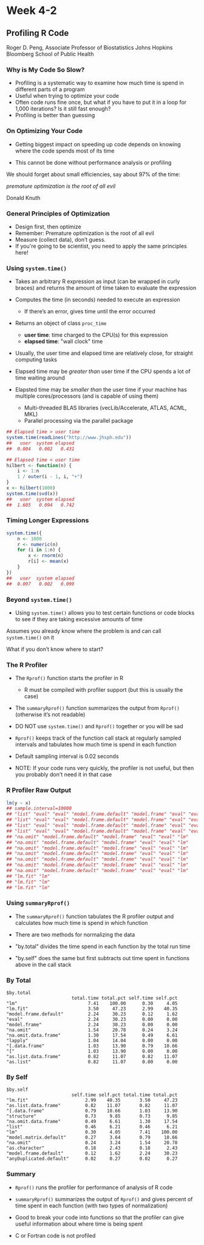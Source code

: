 Week 4-2
========

## Profiling R Code
Roger D. Peng,
Associate Professor of Biostatistics Johns Hopkins Bloomberg School of Public Health

### Why is My Code So Slow?
* Profiling is a systematic way to examine how much time is spend in different parts of a program
* Useful when trying to optimize your code
* Often code runs fine once, but what if you have to put it in a loop for 1,000 iterations? Is it still fast enough?
* Profiling is better than guessing

### On Optimizing Your Code
* Getting biggest impact on speeding up code depends on knowing where the code spends most of its time

* This cannot be done without performance analysis or profiling

We should forget about small efficiencies, say about 97% of the time: 

*premature optimization is the root of all evil*

Donald Knuth

### General Principles of Optimization
* Design first, then optimize
* Remember: Premature optimization is the root of all evil
* Measure (collect data), don’t guess.
* If you're going to be scientist, you need to apply the same principles here!

### Using `system.time()`
* Takes an arbitrary R expression as input (can be wrapped in curly braces) and returns the amount of time taken to evaluate the expression

* Computes the time (in seconds) needed to execute an expression
  - If there’s an error, gives time until the error occurred
* Returns an object of class `proc_time`
  * **user time**: time charged to the CPU(s) for this expression
  * **elapsed time**: "wall clock" time
* Usually, the user time and elapsed time are relatively close, for straight computing tasks

* Elapsed time may be *greater than* user time if the CPU spends a lot of time waiting around

* Elapsted time may be *smaller than* the user time if your machine has multiple cores/processors (and is capable of using them)
  * Multi-threaded BLAS libraries (vecLib/Accelerate, ATLAS, ACML, MKL)
  * Parallel processing via the parallel package

```r
## Elapsed time > user time
system.time(readLines("http://www.jhsph.edu"))
##   user  system elapsed 
##  0.004   0.002   0.431 

## Elapsed time < user time
hilbert <- function(n) { 
    i <- 1:n
    1 / outer(i - 1, i, "+")
}
x <- hilbert(1000)
system.time(svd(x))
##   user  system elapsed 
##  1.605   0.094   0.742  
```
### Timing Longer Expressions
```r
system.time({
    n <- 1000
    r <- numeric(n)
    for (i in 1:n) {
        x <- rnorm(n)
        r[i] <- mean(x)
    }
})
##   user  system elapsed 
##  0.097   0.002   0.099
```

### Beyond `system.time()`
* Using `system.time()` allows you to test certain functions or code blocks to see if they are taking excessive amounts of time

Assumes you already know where the problem is and can call `system.time()` on it

What if you don’t know where to start?

### The R Profiler
* The `Rprof()` function starts the profiler in R
  * R must be compiled with profiler support (but this is usually the case)

* The `summaryRprof()` function summarizes the output from `Rprof()` (otherwise it’s not readable)

* DO NOT use `system.time()` and `Rprof()` together or you will be sad

* `Rprof()` keeps track of the function call stack at regularly sampled intervals and tabulates how much time is spend in each function

* Default sampling interval is 0.02 seconds

* NOTE: If your code runs very quickly, the profiler is not useful, but then you probably don't need it in that case

### R Profiler Raw Output
```r
lm(y ~ x)
## sample.interval=10000
## "list" "eval" "eval" "model.frame.default" "model.frame" "eval" "eval" "lm" 
## "list" "eval" "eval" "model.frame.default" "model.frame" "eval" "eval" "lm" 
## "list" "eval" "eval" "model.frame.default" "model.frame" "eval" "eval" "lm" 
## "list" "eval" "eval" "model.frame.default" "model.frame" "eval" "eval" "lm" 
## "na.omit" "model.frame.default" "model.frame" "eval" "eval" "lm" 
## "na.omit" "model.frame.default" "model.frame" "eval" "eval" "lm" 
## "na.omit" "model.frame.default" "model.frame" "eval" "eval" "lm" 
## "na.omit" "model.frame.default" "model.frame" "eval" "eval" "lm" 
## "na.omit" "model.frame.default" "model.frame" "eval" "eval" "lm" 
## "na.omit" "model.frame.default" "model.frame" "eval" "eval" "lm" 
## "na.omit" "model.frame.default" "model.frame" "eval" "eval" "lm" 
## "lm.fit" "lm" 
## "lm.fit" "lm" 
## "lm.fit" "lm" 
```
### Using `summaryRprof()`
* The `summaryRprof()` function tabulates the R profiler output and calculates how much time is spend in which function

* There are two methods for normalizing the data

* "by.total" divides the time spend in each function by the total run time

* "by.self" does the same but first subtracts out time spent in functions above in the call stack

### By Total
```
$by.total
                        total.time total.pct self.time self.pct
"lm"                          7.41    100.00      0.30     4.05
"lm.fit"                      3.50     47.23      2.99    40.35
"model.frame.default"         2.24     30.23      0.12     1.62
"eval"                        2.24     30.23      0.00     0.00
"model.frame"                 2.24     30.23      0.00     0.00
"na.omit"                     1.54     20.78      0.24     3.24
"na.omit.data.frame"          1.30     17.54      0.49     6.61
"lapply"                      1.04     14.04      0.00     0.00
"[.data.frame"                1.03     13.90      0.79    10.66
"["                           1.03     13.90      0.00     0.00
"as.list.data.frame"          0.82     11.07      0.82    11.07
"as.list"                     0.82     11.07      0.00     0.00
```

### By Self
```
$by.self
                        self.time self.pct total.time total.pct
"lm.fit"                     2.99    40.35       3.50     47.23
"as.list.data.frame"         0.82    11.07       0.82     11.07
"[.data.frame"               0.79    10.66       1.03     13.90
"structure"                  0.73     9.85       0.73      9.85
"na.omit.data.frame"         0.49     6.61       1.30     17.54
"list"                       0.46     6.21       0.46      6.21
"lm"                         0.30     4.05       7.41    100.00
"model.matrix.default"       0.27     3.64       0.79     10.66
"na.omit"                    0.24     3.24       1.54     20.78
"as.character"               0.18     2.43       0.18      2.43
"model.frame.default"        0.12     1.62       2.24     30.23
"anyDuplicated.default"      0.02     0.27       0.02      0.27
```
### Summary
* `Rprof()` runs the profiler for performance of analysis of R code

* `summaryRprof()` summarizes the output of `Rprof()` and gives percent of time spent in each function (with two types of normalization)

* Good to break your code into functions so that the profiler can give useful information about where time is being spent

* C or Fortran code is not profiled

